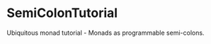 SemiColonTutorial
=================

Ubiquitous monad tutorial - Monads as programmable semi-colons.
